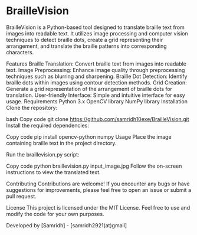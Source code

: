 # BrailleVision
BrailleVision is a Python-based tool designed to translate braille text from images into readable text. It utilizes image processing and computer vision techniques to detect braille dots, create a grid representing their arrangement, and translate the braille patterns into corresponding characters.

Features
Braille Translation: Convert braille text from images into readable text.
Image Preprocessing: Enhance image quality through preprocessing techniques such as blurring and sharpening.
Braille Dot Detection: Identify braille dots within images using contour detection methods.
Grid Creation: Generate a grid representation of the arrangement of braille dots for translation.
User-friendly Interface: Simple and intuitive interface for easy usage.
Requirements
Python 3.x
OpenCV library
NumPy library
Installation
Clone the repository:

bash
Copy code
git clone https://github.com/samridh10exe/BrailleVision.git
Install the required dependencies:

Copy code
pip install opencv-python numpy
Usage
Place the image containing braille text in the project directory.

Run the braillevision.py script:

Copy code
python braillevision.py input_image.jpg
Follow the on-screen instructions to view the translated text.

Contributing
Contributions are welcome! If you encounter any bugs or have suggestions for improvements, please feel free to open an issue or submit a pull request.

License
This project is licensed under the MIT License. Feel free to use and modify the code for your own purposes.

Developed by [Samridh] - [samridh2921(at)gmail]
